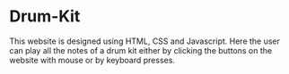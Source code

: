 # Drum-Kit
This website is designed using HTML, CSS and Javascript. Here the user can play all the notes of a drum kit either by clicking the buttons on the website with mouse or by keyboard presses.
